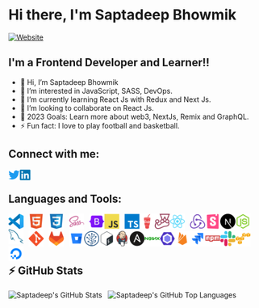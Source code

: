 # Hi there, I'm Saptadeep Bhowmik

[![Website](https://img.shields.io/website?label=saptadeepbhowmik.dev&style=for-the-badge&url=https%3A%2F%2Fsaptadeepbhowmik.dev)](https://saptadeepbhowmik.dev)

## I'm a Frontend Developer and Learner!!

- 👋 Hi, I’m Saptadeep Bhowmik
- 👀 I’m interested in JavaScript, SASS, DevOps.
- 🌱 I’m currently learning React Js with Redux and Next Js.
- 💞️ I’m looking to collaborate on React Js.
- 🥅 2023 Goals: Learn more about web3, NextJs, Remix and GraphQL.
- ⚡ Fun fact: I love to play football and basketball.

## Connect with me:

[<img align="left" alt="Saptadeep | Twitter" width="22px" src="https://github.com/devicons/devicon/blob/master/icons/twitter/twitter-original.svg" />][twitter]
[<img align="left" alt="Saptadeep | LinkedIn" width="22px" src="https://github.com/devicons/devicon/blob/master/icons/linkedin/linkedin-original.svg" />][linkedin]
<br />

## Languages and Tools:

<div>
<img align="left" alt="Visual Studio Code" title="Visual Studio Code" width="30px" src="https://github.com/devicons/devicon/blob/master/icons/vscode/vscode-original.svg" style="padding-right:10px;" />
<img align="left" alt="HTML5" title="HTML5" width="30px" src="https://github.com/devicons/devicon/blob/master/icons/html5/html5-original.svg" style="padding-right:10px;" />
<img align="left" alt="CSS3" title="CSS3" width="30px" src="https://github.com/devicons/devicon/blob/master/icons/css3/css3-original.svg" style="padding-right:10px;" />
<img align="left" alt="Sass" title="Sass" width="30px" src="https://github.com/devicons/devicon/blob/master/icons/sass/sass-original.svg" style="padding-right:10px;" />
<img align="left" alt="Bootstrap" title="Bootstrap" width="30px" src="https://github.com/devicons/devicon/blob/master/icons/bootstrap/bootstrap-original.svg" />
<img align="left" alt="JavaScript" title="JavaScript" width="30px" src="https://github.com/devicons/devicon/blob/master/icons/javascript/javascript-original.svg" style="padding-right:10px;" />
<img align="left" alt="TypeScript" title="TypeScript" width="30px" src="https://github.com/devicons/devicon/blob/master/icons/typescript/typescript-original.svg" />
<img align="left" alt="Gulp" title="Gulp" width="30px" src="https://github.com/devicons/devicon/blob/master/icons/gulp/gulp-plain.svg" />
<img align="left" alt="Jest" title="Jest" width="30px" src="https://github.com/devicons/devicon/blob/master/icons/jest/jest-plain.svg" />
<img align="left" alt="ReactJs" title="ReactJs" width="30px" src="https://github.com/devicons/devicon/blob/master/icons/react/react-original.svg" style="padding-right:10px;" />
<img align="left" alt="Redux" title="Redux" width="30px" src="https://github.com/devicons/devicon/blob/master/icons/redux/redux-original.svg" />
<img align="left" alt="Story Book" title="Story Book" width="30px" src="https://github.com/devicons/devicon/blob/master/icons/storybook/storybook-original.svg" />
<img align="left" alt="NextJs" title="NextJs" width="30px" src="https://github.com/devicons/devicon/blob/master/icons/nextjs/nextjs-original.svg" />
<img align="left" alt="Node.js" title="NodeJs" width="30px" src="https://github.com/devicons/devicon/blob/master/icons/nodejs/nodejs-original.svg" style="padding-right:10px;" />
<img align="left" alt="MySQL" title="MySQL" width="30px" src="https://github.com/devicons/devicon/blob/master/icons/mysql/mysql-original.svg" style="padding-right:10px;" />
</div>
<br/>
<br/>
<div>
<img align="left" alt="Git" title="Git" width="30px" src="https://github.com/devicons/devicon/blob/master/icons/git/git-original.svg" style="padding-right:10px;" />
<img align="left" alt="GitLab" title="GitLab" width="30px" src="https://github.com/devicons/devicon/blob/master/icons/gitlab/gitlab-original.svg" style="padding-right:10px;" />
<img align="left" alt="Bitbucket" title="Bitbucket" width="30px" src="https://github.com/devicons/devicon/blob/master/icons/bitbucket/bitbucket-original.svg" />
<img align="left" alt="Source Tree" title="Source Tree" width="30px" src="https://github.com/devicons/devicon/blob/master/icons/sourcetree/sourcetree-original.svg" />
<img align="left" alt="Shell Scripting" title="Shell Scripting" width="30px" src="https://github.com/devicons/devicon/blob/master/icons/bash/bash-original.svg" />
<img align="left" alt="Jenkins" title="Jenkins" width="30px" src="https://github.com/devicons/devicon/blob/master/icons/jenkins/jenkins-original.svg" />
<img align="left" alt="Ansible" title="Ansible" width="30px" src="https://github.com/devicons/devicon/blob/master/icons/ansible/ansible-original.svg" />
<img align="left" alt="Nginx" title="Nginx" width="30px" src="https://github.com/devicons/devicon/blob/master/icons/nginx/nginx-original.svg" />
<img align="left" alt="Eslint" title="Eslint" width="30px" src="https://github.com/devicons/devicon/blob/master/icons/eslint/eslint-original.svg" />
<img align="left" alt="Firebase" title="Firebase" width="30px" src="https://github.com/devicons/devicon/blob/master/icons/firebase/firebase-plain.svg" />
<img align="left" alt="Jira" title="Jira" width="30px" src="https://github.com/devicons/devicon/blob/master/icons/jira/jira-original.svg" />
<img align="left" alt="npm" title="npm" width="30px" src="https://github.com/devicons/devicon/blob/master/icons/npm/npm-original-wordmark.svg" />
<img align="left" alt="Slack" title="Slack" width="30px" src="https://github.com/devicons/devicon/blob/master/icons/slack/slack-original.svg" />
<img align="left" alt="AWS" title="AWS" width="30px" src="https://github.com/devicons/devicon/blob/master/icons/amazonwebservices/amazonwebservices-original.svg" />
<img align="left" alt="Digital Ocean" title="Digital Ocean" width="30px" src="https://github.com/devicons/devicon/blob/master/icons/digitalocean/digitalocean-original.svg" />
</div>
<br/>
<br/>

## :zap: GitHub Stats

<img align="center" alt="Saptadeep's GitHub Stats" src="https://github-readme-stats.vercel.app/api?username=Saptadeep7&show_icons=true&hide_border=false&count_private=true&theme=radical&title_color=ff652f&icon_color=FFE400&bg_color=09131B&text_color=ffffff&border_color=0c1a25" /> &nbsp; <img align="center" alt="Saptadeep's GitHub Top Languages" src="https://github-readme-stats.vercel.app/api/top-langs?username=Saptadeep7&show_icons=true&hide_border=false&count_private=true&theme=radical&title_color=ff652f&icon_color=FFE400&bg_color=09131B&text_color=ffffff&border_color=0c1a25" />

[twitter]: https://twitter.com/7Saptadeep
[linkedin]: https://www.linkedin.com/in/saptadeep-bhowmik/
